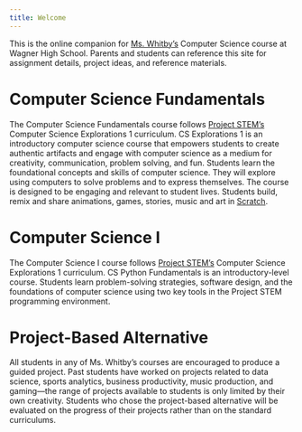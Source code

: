 ```yaml
---
title: Welcome
---
```


This is the online  companion for [Ms. Whitby’s](https://www.judsonisd.org/Domain/6785) Computer Science course at Wagner High School. Parents and students can reference this site for assignment details, project ideas, and reference materials. 

# Computer Science Fundamentals
The Computer Science Fundamentals course follows [Project STEM’s](https://projectstem.org) Computer Science Explorations 1  curriculum. CS Explorations 1 is an introductory computer science course that empowers students to create authentic artifacts and engage with computer science as a medium for creativity, communication, problem solving, and fun. Students learn the foundational concepts and skills of computer science. They will explore using computers to solve problems and to express themselves. The course is designed to be engaging and relevant to student lives. Students build, remix and share animations, games, stories, music and art in [Scratch](https://scratch.mit.edu/).

# Computer Science I
The Computer Science I course follows [Project STEM’s](https://https://projectstem.org/high-school/cs-fundamentals) Computer Science Explorations 1  curriculum. CS Python Fundamentals is an introductory-level course. Students learn problem-solving strategies, software design, and the foundations of computer science using two key tools in the Project STEM programming environment.

# Project-Based Alternative
All students in any of Ms. Whitby’s courses are encouraged to produce a guided project. Past students have worked on projects related to data science, sports analytics, business productivity, music production, and gaming—the range of projects available to students is only limited by their own creativity. Students who chose the project-based alternative will be evaluated on the progress of their projects rather than on the standard curriculums.
